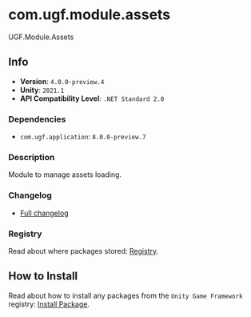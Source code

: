 # com.ugf.module.assets

UGF.Module.Assets

## Info

- **Version**: `4.0.0-preview.4`
- **Unity**: `2021.1`
- **API Compatibility Level**: `.NET Standard 2.0`

### Dependencies

- `com.ugf.application`: `8.0.0-preview.7`


### Description

Module to manage assets loading.

### Changelog

- [Full changelog](changelog.md)

### Registry

Read about where packages stored: [Registry](https://github.com/unity-game-framework/organization/blob/main/docs/registry.md).

## How to Install

Read about how to install any packages from the `Unity Game Framework` registry: [Install Package](https://github.com/unity-game-framework/organization/blob/main/docs/install-packages.md).
